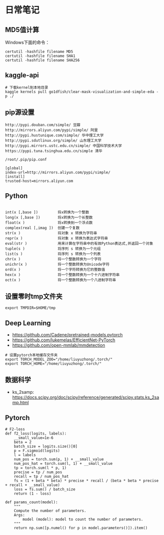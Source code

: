 # 日常笔记

## MD5值计算

Windows下面的命令：
```
certutil -hashfile filename MD5
certutil -hashfile filename SHA1
certutil -hashfile filename SHA256
```

## kaggle-api

```
# 下载kernel到本地目录
kaggle kernels pull go1dfish/clear-mask-visualization-and-simple-eda -p ./
```

##  pip源设置

```
http://pypi.douban.com/simple/ 豆瓣
http://mirrors.aliyun.com/pypi/simple/ 阿里
http://pypi.hustunique.com/simple/ 华中理工大学
http://pypi.sdutlinux.org/simple/ 山东理工大学
http://pypi.mirrors.ustc.edu.cn/simple/ 中国科学技术大学
https://pypi.tuna.tsinghua.edu.cn/simple 清华
```


```
/root/.pip/pip.conf

[global]  
index-url=http://mirrors.aliyun.com/pypi/simple/  
[install]  
trusted-host=mirrors.aliyun.com
```


## Python

```

int(x [,base ])         将x转换为一个整数  
long(x [,base ])        将x转换为一个长整数  
float(x )               将x转换到一个浮点数  
complex(real [,imag ])  创建一个复数  
str(x )                 将对象 x 转换为字符串  
repr(x )                将对象 x 转换为表达式字符串  
eval(str )              用来计算在字符串中的有效Python表达式,并返回一个对象  
tuple(s )               将序列 s 转换为一个元组  
list(s )                将序列 s 转换为一个列表  
chr(x )                 将一个整数转换为一个字符  
unichr(x )              将一个整数转换为Unicode字符  
ord(x )                 将一个字符转换为它的整数值  
hex(x )                 将一个整数转换为一个十六进制字符串  
oct(x )                 将一个整数转换为一个八进制字符串  
```


## 设置零时tmp文件夹

```
export TMPDIR=$HOME/tmp
```

## Deep Learning

- https://github.com/Cadene/pretrained-models.pytorch
- https://github.com/lukemelas/EfficientNet-PyTorch
- https://github.com/open-mmlab/mmdetection

```
# 设置pytorch本地缓存文件夹
export TORCH_MODEL_ZOO="/home/liuyuzhong/.torch/"
export TORCH_HOME="/home/liuyuzhong/.torch/"
```

## 数据科学

- ks_2samp: https://docs.scipy.org/doc/scipy/reference/generated/scipy.stats.ks_2samp.html


## Pytorch

```
# F2-loss
def f2_loss(logits, labels):
    __small_value=1e-6
    beta = 2
    batch_size = logits.size()[0]
    p = F.sigmoid(logits)
    l = labels
    num_pos = torch.sum(p, 1) + __small_value
    num_pos_hat = torch.sum(l, 1) + __small_value
    tp = torch.sum(l * p, 1)
    precise = tp / num_pos
    recall = tp / num_pos_hat
    fs = (1 + beta * beta) * precise * recall / (beta * beta * precise + recall + __small_value)
    loss = fs.sum() / batch_size
    return (1 - loss)
    
def params_count(model):
    """
    Compute the number of parameters.
    Args:
        model (model): model to count the number of parameters.
    """
    return np.sum([p.numel() for p in model.parameters()]).item()
```
